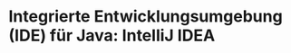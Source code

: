 # Integrierte Entwicklungsumgebung (IDE) für Java: IntelliJ IDEA

<!--Einleitung und Kapitelübersicht-->
